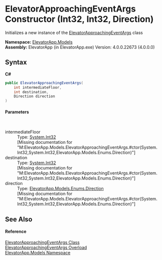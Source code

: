 # ElevatorApproachingEventArgs Constructor (Int32, Int32, Direction)
 

Initializes a new instance of the <a href="T_ElevatorApp_Models_ElevatorApproachingEventArgs">ElevatorApproachingEventArgs</a> class

**Namespace:**&nbsp;<a href="N_ElevatorApp_Models">ElevatorApp.Models</a><br />**Assembly:**&nbsp;ElevatorApp (in ElevatorApp.exe) Version: 4.0.0.22673 (4.0.0.0)

## Syntax

**C#**<br />
``` C#
public ElevatorApproachingEventArgs(
	int intermediateFloor,
	int destination,
	Direction direction
)
```


#### Parameters
&nbsp;<dl><dt>intermediateFloor</dt><dd>Type: <a href="http://msdn2.microsoft.com/en-us/library/td2s409d" target="_blank">System.Int32</a><br />\[Missing <param name="intermediateFloor"/> documentation for "M:ElevatorApp.Models.ElevatorApproachingEventArgs.#ctor(System.Int32,System.Int32,ElevatorApp.Models.Enums.Direction)"\]</dd><dt>destination</dt><dd>Type: <a href="http://msdn2.microsoft.com/en-us/library/td2s409d" target="_blank">System.Int32</a><br />\[Missing <param name="destination"/> documentation for "M:ElevatorApp.Models.ElevatorApproachingEventArgs.#ctor(System.Int32,System.Int32,ElevatorApp.Models.Enums.Direction)"\]</dd><dt>direction</dt><dd>Type: <a href="T_ElevatorApp_Models_Enums_Direction">ElevatorApp.Models.Enums.Direction</a><br />\[Missing <param name="direction"/> documentation for "M:ElevatorApp.Models.ElevatorApproachingEventArgs.#ctor(System.Int32,System.Int32,ElevatorApp.Models.Enums.Direction)"\]</dd></dl>

## See Also


#### Reference
<a href="T_ElevatorApp_Models_ElevatorApproachingEventArgs">ElevatorApproachingEventArgs Class</a><br /><a href="Overload_ElevatorApp_Models_ElevatorApproachingEventArgs__ctor">ElevatorApproachingEventArgs Overload</a><br /><a href="N_ElevatorApp_Models">ElevatorApp.Models Namespace</a><br />
